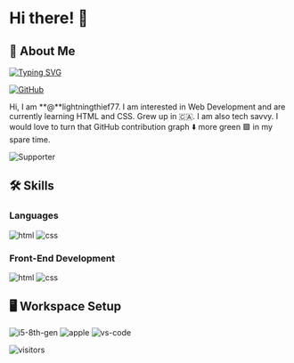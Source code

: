 # Hi there! 👋

## 🚀 About Me
[![Typing SVG](https://readme-typing-svg.demolab.com?font=Fira+Code&pause=1000&width=435&lines=Learn%2C+Build%2C+Repeat)](https://git.io/typing-svg)

[![GitHub](https://img.shields.io/badge/GitHub-%40lightningthief77-239a3b.svg)](https://github.com/lightningthief77)

Hi, I am **@**lightningthief77. I am interested in Web Development and are currently learning HTML and CSS. Grew up in 🇨🇦. I am also tech savvy. I would love to turn that GitHub contribution graph ⬇️ more green 🟩 in my spare time.

![Supporter](https://github.com/lightningthief77/lightningthief77/assets/131876425/b7fba079-5d61-463b-82d7-8b76d88098f8)

## 🛠️ Skills

### Languages

![html](https://img.shields.io/badge/HTML5-E34F26?style=for-the-badge&logo=html5&logoColor=white)
![css](https://img.shields.io/badge/CSS3-1572B6?style=for-the-badge&logo=css3&logoColor=white)

### Front-End Development

![html](https://img.shields.io/badge/HTML5-E34F26?style=for-the-badge&logo=html5&logoColor=white)
![css](https://img.shields.io/badge/CSS3-1572B6?style=for-the-badge&logo=css3&logoColor=white)

## 🖥️ Workspace Setup

![i5-8th-gen](https://img.shields.io/badge/Apple-M1_Chip-0071C5?style=for-the-badge&logo=apple&logoColor=white)
![apple](https://img.shields.io/badge/MacOS_Ventura-0078D6?style=for-the-badge&logo=apple&logoColor=white)
![vs-code](https://img.shields.io/badge/VS_Code-007ACC?style=for-the-badge&logo=Visual-Studio-Code&logoColor=white)


<!---
<h2>
<a target="_blank" rel="noopener noreferrer nofollow" href="https://camo.githubusercontent.com/be37cdc8f930300096c506ad4574eaae977c48fbb2705cfcb92f4eeab8282c7a/68747470733a2f2f6d656469612e67697068792e636f6d2f6d656469612f56674344417a634b767352364f4d307557672f67697068792e676966" data-target="animated-image.originalLink"><img width="50px" height="50px" src="https://camo.githubusercontent.com/be37cdc8f930300096c506ad4574eaae977c48fbb2705cfcb92f4eeab8282c7a/68747470733a2f2f6d656469612e67697068792e636f6d2f6d656469612f56674344417a634b767352364f4d307557672f67697068792e676966" data-canonical-src="https://media.giphy.com/media/VgCDAzcKvsR6OM0uWg/giphy.gif" style="max-width: 100%; display: inline-block;" data-target="animated-image.originalImage"></a> About me
</h2>
--->

<img src="https://visitor-badge.laobi.icu/badge?page_id=camereon2009.camereon2009" alt="visitors">

<!---
camereon2009/camereon2009 is a ✨ special ✨ repository because its `README.md` (this file) appears on your GitHub profile.
You can click the Preview link to take a look at your changes.
--->
